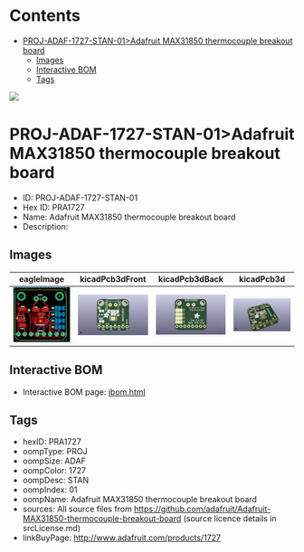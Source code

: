 



Contents
========

* [PROJ-ADAF-1727-STAN-01>Adafruit MAX31850 thermocouple breakout board](#proj-adaf-1727-stan-01adafruit-max31850-thermocouple-breakout-board)
	* [Images](#images)
	* [Interactive BOM](#interactive-bom)
	* [Tags](#tags)
  
![][im]
# PROJ-ADAF-1727-STAN-01>Adafruit MAX31850 thermocouple breakout board

- ID: PROJ-ADAF-1727-STAN-01
- Hex ID: PRA1727
- Name: Adafruit MAX31850 thermocouple breakout board
- Description: 

## Images
  
  

|eagleImage|kicadPcb3dFront|kicadPcb3dBack|kicadPcb3d|
| :---: | :---: | :---: | :---: |
|[![eagleImage](eagleImage_140.png)](eagleImage_600.png)|[![kicadPcb3dFront](kicadPcb3dFront_140.png)](kicadPcb3dFront_600.png)|[![kicadPcb3dBack](kicadPcb3dBack_140.png)](kicadPcb3dBack_600.png)|[![kicadPcb3d](kicadPcb3d_140.png)](kicadPcb3d_600.png)|

## Interactive BOM

- Interactive BOM page: [ibom.html](kicad/bom/ibom.html)

## Tags

- hexID: PRA1727
- oompType: PROJ
- oompSize: ADAF
- oompColor: 1727
- oompDesc: STAN
- oompIndex: 01
- oompName: Adafruit MAX31850 thermocouple breakout board
- sources: All source files from https://github.com/adafruit/Adafruit-MAX31850-thermocouple-breakout-board (source licence details in srcLicense.md)
- linkBuyPage: http://www.adafruit.com/products/1727



[im]: kicadPcb3d_450.png
